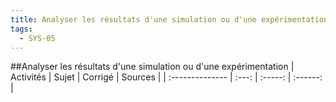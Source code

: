 ```yaml
---
title: Analyser les résultats d'une simulation ou d'une expérimentation 
tags:
  - SYS-05
---
```

[comment]: <> (Généré automatiquement par make_all_activites.py, creation_fichiers_activites)

##Analyser les résultats d'une simulation ou d'une expérimentation 
| Activités | Sujet | Corrigé | Sources  | 
| :-------------- | :---: | :-----: | :------: | 


